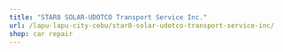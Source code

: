 ```yaml
---
title: "STAR8 SOLAR-UDOTCO Transport Service Inc."
url: /lapu-lapu-city-cebu/star8-solar-udotco-transport-service-inc/
shop: car repair
---
```

